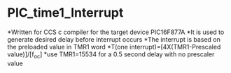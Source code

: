 # PIC_time1_Interrupt
*Written for CCS c compiler for the target device PIC16F877A
*It is used to generate desired delay before interrupt occurs
*The interrupt is based on the preloaded value in TMR1 word
*T(one interrupt)=[4X(TMR1-Prescaled value)]/[f<sub>oc</sub>]
*use TMR1=15534 for a 0.5 second delay with no prescaler value 
